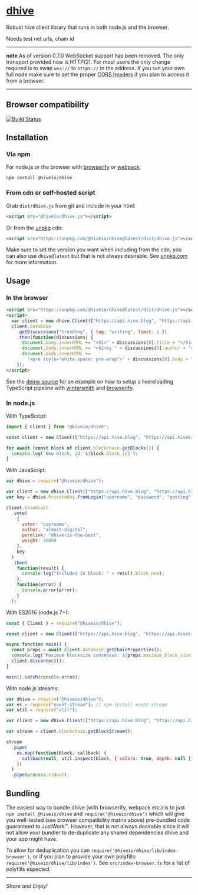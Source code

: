 # [dhive](https://github.com)

Robust hive client library that runs in both node.js and the browser.

Needs test net urls, chain id

---

**note** As of version 0.7.0 WebSocket support has been removed. The only transport provided now is HTTP(2). For most users the only change required is to swap `wss://` to `https://` in the address. If you run your own full node make sure to set the proper [CORS headers](https://en.wikipedia.org/wiki/Cross-origin_resource_sharing) if you plan to access it from a browser.

---

## Browser compatibility

[![Build Status](https://saucelabs.com/browser-matrix/feruzm-dhive.svg)](https://saucelabs.com/open_sauce/user/feruzm-dhive)

## Installation

### Via npm

For node.js or the browser with [browserify](https://github.com/substack/node-browserify) or [webpack](https://github.com/webpack/webpack).

```
npm install @hiveio/dhive
```

### From cdn or self-hosted script

Grab `dist/dhive.js` from git and include in your html:

```html
<script src="@hiveio/dhive.js"></script>
```

Or from the [unpkg](https://unpkg.com) cdn:

```html
<script src="https://unpkg.com/@hiveio/dhive@latest/dist/dhive.js"></script>
```

Make sure to set the version you want when including from the cdn, you can also use `dhive@latest` but that is not always desirable. See [unpkg.com](https://unpkg.com) for more information.

## Usage

### In the browser

```html
<script src="https://unpkg.com/@hiveio/dhive@latest/dist/dhive.js"></script>
<script>
  var client = new dhive.Client(["https://api.hive.blog", "https://api.hivekings.com", "https://anyx.io", "https://api.openhive.network"]);
  client.database
    .getDiscussions("trending", { tag: "writing", limit: 1 })
    .then(function(discussions) {
      document.body.innerHTML += "<h1>" + discussions[0].title + "</h1>";
      document.body.innerHTML += "<h2>by " + discussions[0].author + "</h2>";
      document.body.innerHTML +=
        '<pre style="white-space: pre-wrap">' + discussions[0].body + "</pre>";
    });
</script>
```

See the [demo source](https://github.com/openhive-network/dhive/tree/master/examples/comment-feed) for an example on how to setup a livereloading TypeScript pipeline with [wintersmith](https://github.com/jnordberg/wintersmith) and [browserify](https://github.com/substack/node-browserify).

### In node.js

With TypeScript:

```typescript
import { Client } from "@hiveio/dhive";

const client = new Client(["https://api.hive.blog", "https://api.hivekings.com", "https://anyx.io", "https://api.openhive.network"]);

for await (const block of client.blockchain.getBlocks()) {
  console.log(`New block, id: ${block.block_id}`);
}
```

With JavaScript:

```javascript
var dhive = require("@hiveio/dhive");

var client = new dhive.Client(["https://api.hive.blog", "https://api.hivekings.com", "https://anyx.io", "https://api.openhive.network"]);
var key = dhive.PrivateKey.fromLogin("username", "password", "posting");

client.broadcast
  .vote(
    {
      voter: "username",
      author: "almost-digital",
      permlink: "dhive-is-the-best",
      weight: 10000
    },
    key
  )
  .then(
    function(result) {
      console.log("Included in block: " + result.block_num);
    },
    function(error) {
      console.error(error);
    }
  );
```

With ES2016 (node.js 7+):

```javascript
const { Client } = require("@hiveio/dhive");

const client = new Client(["https://api.hive.blog", "https://api.hivekings.com", "https://anyx.io", "https://api.openhive.network"]);

async function main() {
  const props = await client.database.getChainProperties();
  console.log(`Maximum blocksize consensus: ${props.maximum_block_size} bytes`);
  client.disconnect();
}

main().catch(console.error);
```

With node.js streams:

```javascript
var dhive = require("@hiveio/dhive");
var es = require("event-stream"); // npm install event-stream
var util = require("util");

var client = new dhive.Client(["https://api.hive.blog", "https://api.hivekings.com", "https://anyx.io", "https://api.openhive.network"]);

var stream = client.blockchain.getBlockStream();

stream
  .pipe(
    es.map(function(block, callback) {
      callback(null, util.inspect(block, { colors: true, depth: null }) + "\n");
    })
  )
  .pipe(process.stdout);
```

## Bundling

The easiest way to bundle dhive (with browserify, webpack etc.) is to just `npm install @hiveio/dhive` and `require('@hiveio/dhive')` which will give you well-tested (see browser compatibility matrix above) pre-bundled code guaranteed to JustWork™. However, that is not always desirable since it will not allow your bundler to de-duplicate any shared dependencies dhive and your app might have.

To allow for deduplication you can `require('@hiveio/dhive/lib/index-browser')`, or if you plan to provide your own polyfills: `require('@hiveio/dhive/lib/index')`. See `src/index-browser.ts` for a list of polyfills expected.

---

_Share and Enjoy!_
